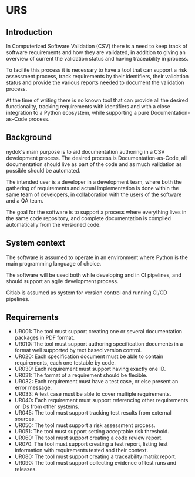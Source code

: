 # URS

## Introduction

In Computerized Software Validation (CSV) there is a need to keep track of software requirements and how they are validated, in addition to giving an overview of current the validation status and having traceability in process.

To facilite this process it is necessary to have a tool that can support a risk assessment process, track requirements by their identifiers, their validation status and provide the various reports needed to document the validation process.

At the time of writing there is no known tool that can provide all the desired functionality, tracking requirements with identifiers and with a close integration to a Python ecosystem, while supporting a pure Documentation-as-Code process.

## Background

nydok's main purpose is to aid documentation authoring in a CSV development process. The desired process is Documentation-as-Code, all documentation should live as part of the code and as much validation as possible should be automated.

The intended user is a developer in a development team, where both the gathering of requirements and actual implementation is done within the same team of developers, in collaboration with the users of the software and a QA team.

The goal for the software is to support a process where everything lives in the same code repository, and complete documentation is compiled automatically from the versioned code.

## System context

The software is assumed to operate in an environment where Python is the main programming language of choice.

The software will be used both while developing and in CI pipelines, and should support an agile development process.

Gitlab is assumed as system for version control and running CI/CD pipelines.

## Requirements

- UR001: The tool must support creating one or several documentation packages in PDF format.
- UR010: The tool must support authoring specification documents in a format well supported by text based version control.
- UR020: Each specification document must be able to contain requirements, each one testable by code.
- UR030: Each requirement must support having exactly one ID.
- UR031: The format of a requirement should be flexible.
- UR032: Each requirement must have a test case, or else present an error message.
- UR033: A test case must be able to cover multiple requirements.
- UR040: Each requirement must support referencing other requirements or IDs from other systems.
- UR045: The tool must support tracking test results from external sources.
- UR050: The tool must support a risk assessment process.
- UR051: The tool must support setting acceptable risk threshold.
- UR060: The tool must support creating a code review report.
- UR070: The tool must support creating a test report, listing test information with requirements tested and their context.
- UR080: The tool must support creating a traceability matrix report.
- UR090: The tool must support collecting evidence of test runs and releases.